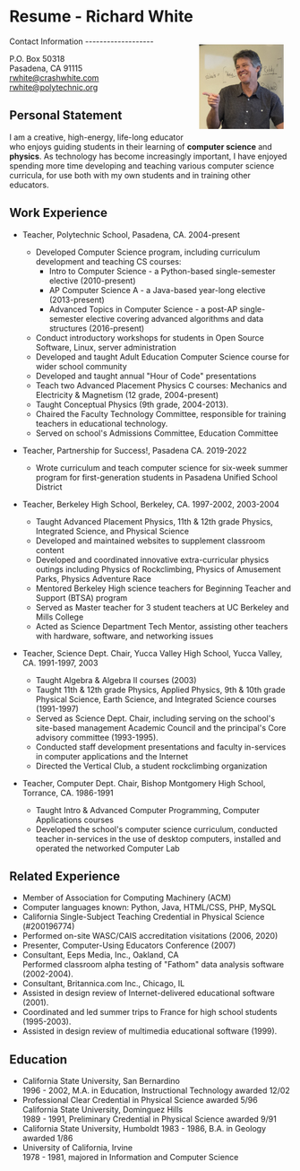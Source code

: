 Resume - Richard White
========================

<img src="headshot.jpg" style="width: 30%; margin: 1em; float: right;" />
Contact Information
-------------------

P.O. Box 50318  
Pasadena, CA  91115  
rwhite@crashwhite.com  
rwhite@polytechnic.org


Personal Statement
------------------

I am a creative, high-energy, life-long educator who enjoys guiding students in their learning of **computer science** and **physics**. As technology has become increasingly important, I have enjoyed spending more time developing and teaching various computer science curricula, for use both with my own students and in training other educators.

Work Experience	
---------------

* Teacher, Polytechnic School, Pasadena, CA.  2004-present
    * Developed Computer Science program, including curriculum development and teaching CS courses:
        * Intro to Computer Science - a Python-based single-semester elective (2010-present)
        * AP Computer Science A - a Java-based year-long elective (2013-present)
        * Advanced Topics in Computer Science - a post-AP single-semester elective covering advanced algorithms and data structures (2016-present)
    * Conduct introductory workshops for students in Open Source Software, Linux, server administration
    * Developed and taught Adult Education Computer Science course for wider school community
    * Developed and taught annual "Hour of Code" presentations
    * Teach two Advanced Placement Physics C courses: Mechanics and Electricity & Magnetism (12 grade, 2004-present)
    * Taught Conceptual Physics (9th grade, 2004-2013).
    * Chaired the Faculty Technology Committee, responsible for training teachers in educational technology.
    * Served on school's Admissions Committee, Education Committee

* Teacher, Partnership for Success!, Pasadena CA.  2019-2022
    * Wrote curriculum and teach computer science for six-week summer program for first-generation students in Pasadena Unified School District
    
* Teacher, Berkeley High School, Berkeley, CA.  1997-2002, 2003-2004
    * Taught Advanced Placement Physics, 11th & 12th grade Physics, Integrated Science, and Physical Science
    * Developed and maintained websites to supplement classroom content
    * Developed and coordinated innovative extra-curricular physics outings including Physics of Rockclimbing, Physics of Amusement Parks, Physics Adventure Race
    * Mentored Berkeley High science teachers for Beginning Teacher and Support (BTSA) program
    * Served as Master teacher for 3 student teachers at UC Berkeley and Mills College
    * Acted as Science Department Tech Mentor, assisting other teachers with hardware, software, and networking issues

* Teacher, Science Dept. Chair, Yucca Valley High School, Yucca Valley, CA. 1991-1997, 2003
    * Taught Algebra & Algebra II courses (2003)
    * Taught 11th & 12th grade Physics, Applied Physics, 9th & 10th grade Physical Science, Earth Science, and Integrated Science courses (1991-1997)
    * Served as Science Dept. Chair, including serving on the school's site-based management Academic Council and the principal's Core advisory committee (1993-1995).
    * Conducted staff development presentations and faculty in-services in computer applications and the Internet
    * Directed the Vertical Club, a student rockclimbing organization

* Teacher, Computer Dept. Chair, Bishop Montgomery High School, Torrance, CA. 1986-1991
    * Taught Intro & Advanced Computer Programming, Computer Applications courses
    * Developed the school's computer science curriculum, conducted teacher in-services in the use of desktop computers, installed and operated the networked Computer Lab


Related Experience
------------------

* Member of Association for Computing Machinery (ACM)
* Computer languages known: Python, Java, HTML/CSS, PHP, MySQL
* California Single-Subject Teaching Credential in Physical Science (#200196774)
* Performed on-site WASC/CAIS accreditation visitations (2006, 2020)
* Presenter, Computer-Using Educators Conference (2007)
* Consultant, Eeps Media, Inc., Oakland, CA  
  Performed classroom alpha testing of "Fathom" data analysis software (2002-2004).
* Consultant, Britannica.com Inc., Chicago, IL 
* Assisted in design review of Internet-delivered educational software (2001).
* Coordinated and led summer trips to France for high school students  (1995-2003).
* Assisted in design review of multimedia educational software (1999).


Education
---------

* California State University, San Bernardino  
  1996 - 2002,  M.A. in Education, Instructional Technology awarded 12/02
* Professional Clear Credential in Physical Science awarded 5/96  
  California State University, Dominguez Hills  
  1989 - 1991,  Preliminary Credential in Physical Science awarded 9/91
* California State University, Humboldt
  1983 - 1986, B.A. in Geology awarded 1/86
* University of California, Irvine  
  1978 - 1981, majored in Information and Computer Science


